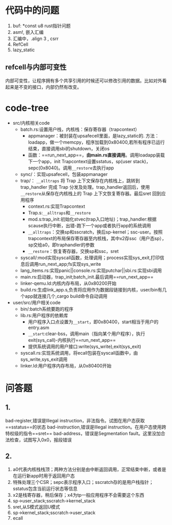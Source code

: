 # 代码中的问题
1. buf: *const u8 rust指针问题
2. asm!, 嵌入汇编
3. 汇编中，.align 3 , csrr
4. RefCell
5. lazy_static 
## refcell与内部可变性
内部可变性，让程序拥有多个共享引用的时候还可以修改引用的数据。比如对外看起来是不变的接口，内部仍然有改变。

# code-tree
- src/内核相关code
	- batch.rs:设置用户栈，内核栈：保存寄存器（trapcontext）
		- appmanager：被封装在upsafecell里面，是lazy_static的.
			方法：loadapp，做一个memcpy，程序加载到0x80400,若所有程序已运行结束，直接调用sbi的shutdown，关闭os
		- 函数：==run_next_app==，__由main.rs直接调用__。调用loadapp装载下一个app，init Trapcontext设置sstatus，sp(user stack)，sepc(0x8040)。调用`__restore`去执行app
	- sync/：实现upsafecell，包装appmanager
	- trap/： `__alltraps` 将 Trap 上下文保存在内核栈上，跳转到trap_handler 完成 Trap 分发及处理。trap_handler返回后，使用`__restore`从保存在内核栈上的 Trap 上下文恢复寄存器。最后sret 回到应用程序
		- context.rs:实现Trapcontext
		- Trap.s:`__alltraps`和`__restore`
		- mod.s:trap_init:初始化stvec(trap入口地址)；trap_handler:根据scause执行中断，出错-跑下一个app或者执行app的系统调用
		- `__alltraps`：交换sp和sscratch，换后sp-kernel；ssc-user。按照trapcontext的布局保存寄存器至内核栈，其中x2存ssc（用户态sp），sp交给a0，即traphandler的参数
		- `__restore`：恢复寄存器，交换sp和ssc，sret
	- syscall/:mod实现syscall函数，处理调用；process实现sys_exit,打印信息后调用run_next_app;fs实现sys_write
	- lang_items.rs:实现panic||console.rs:实现putchar||sbi.rs:实现sbi调用
	- main.rs:启动器，trap_init;batch_init.最后调用==run_next_app==
	- linker-qemu.ld:内核内存布局，从0x80200开始
	- build.rs:生成link_app.s,负责将应用作为数据段链接到内核，user/bin有几个app就连接几个,cargo build命令自动调用
- user/src/用户相关code
	- bin/:batch系统要跑的程序
	- lib.rs:用户程序的依赖库
		- 用户程序入口点设置为`__start`，即0x80400，start相当于用户的entry.asm
		- `__start`:clear-bss，调用main（指向某个用户程序），执行exit(sys_call)-内核执行==run_next_app==
		- 提供系统调用的用户接口:write(sys_write),exit(sys_exit)
	- syscall.rs:实现系统调用，将ecall包装在syscall函数中，由sys_write,sys_exit调用
	- linker.ld:用户程序内存布局，从0x80400开始


# 问答题
## 1. 
 bad-register,错误是Illegal instruction，非法指令。试图在用户态获取==sstatus==的状态
 bad-instruction,错误是Illegal instruction。在用户态使用跨特权级的指令==sret==
 bad-address，错误是Segmentation fault。这里没加合法检查，试图写入0x0，报段错误
 ## 2.
 1. a0代表内核栈栈顶；两种方法分别是由中断返回调用，正常结束中断，或者是在运行新app时用于返回用户态
 2. 特殊处理三个CSR；sepc表示程序入口；sscratch存的是用户栈指针；sstatus包含当前运行状态等信息
 3. x2是栈寄存器，稍后保存；x4为tp一般应用程序不会需要这个东西
 4. sp->user_stack;sscratch->kernel_stack
 5. sret,从S模式返回U模式
 6. sp->kernel_stack;sscratch->user_stack
 7. ecall